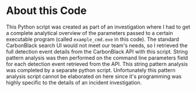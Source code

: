 # About this Code

This Python script was created as part of an investigation where I had to get a complete analytical overview of the parameters passed to a certain executable program \(called `example_cmd.exe` in this code\).  The standard CarbonBlack search UI would not meet our team's needs, so I retrieved the full detection event details from the CarbonBlack API with this script.  String pattern analysis was then performed on the command line parameters field for each detection event retrieved from the API.  This string pattern analysis was completed by a separate python script.  Unfortunately this pattern analysis script cannot be elaborated on here since it's programming was highly specific to the details of an incident investigation.